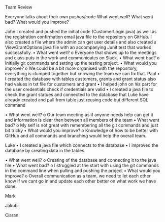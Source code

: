 Team Review

Everyone talks about their own pushes/code
What went well?
What went bad?
What would you improve?

John
I created and pushed the initial code (CustomerLogin.java) as well as the registration confirmation email java file to the repository on GitHub.
I also created a file where the admin can get user details and also created a ViewGrantOptions java file with an accompanying Junit test that worked successfully.
•	What went well?
o	Everyone that shows up to the meetings and class puts in the work and communicates on Slack.
•	What went bad?
o	Initially git commands and setting up the testing project.
•	What would you improve?
o	We could be a bit more organised with the repository, everything is clumped together but knowing the team we can fix that.
Paul
•	I created the database with tables customers, grants and grant status also had values in txt file for customers and grant
•	I helped john on his part for the user credentials check if credentials are valid
•	I created a java file to check the grant statues and connected to the database that Luke have already created and pull from table just reusing code but different SQL command

•	What went well?
o	Our team meeting as if anyone needs help can get it and information is clear then between all members of the team
•	What went bad?
o	My self is not great with remembering all the git commands and just bit tricky 
•	What would you improve?
o	Knowledge of how to be better with GitHub and all commands and branching would help the overall team.

Luke
•	I created a java file which connects to the database
•	I improved the database by creating data in the tables

•	What went well?
o	Creating of the database and connecting it to the java file
•	What went bad?
o	I struggled at the start with using the git commands in the command line when pulling and pushing the project
•	What would you improve?
o	Overall communication as a team, we need to let each other know if we cant go in and update each other better on what work we have done.


Mark

Jakub

Ciaran
